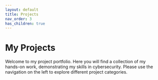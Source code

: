 ```yaml
---
layout: default
title: Projects
nav_order: 3
has_children: true
---
```

# My Projects

Welcome to my project portfolio. Here you will find a collection of my hands-on work, demonstrating my skills in cybersecurity. Please use the navigation on the left to explore different project categories.
